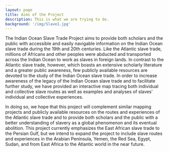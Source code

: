 ```yaml
---
layout: page
title: Aims of the Project
description: This is what we are trying to do.
background: '/img/Slave1.jpg'
---
```


The Indian Ocean Slave Trade Project aims to provide both scholars and the public with accessible and easily navigable information on the Indian Ocean slave trade during the 19th and 20th centuries. Like the Atlantic slave trade, millions of Africans and other peoples were abducted and transported across the Indian Ocean to work as slaves in foreign lands. In contrast to the Atlantic slave trade, however, which boasts an extensive scholarly literature and a greater public awareness, few publicly available resources are devoted to the study of the Indian Ocean slave trade. In order to increase awareness of the legacy of the Indian Ocean slave trade and to facilitate further study, we have provided an interactive map tracing both individual and collective slave routes as well as examples and analyses of slaves’ individual and collective experiences.

In doing so, we hope that this project will complement similar mapping projects and publicly available resources on the routes and experiences of the Atlantic slave trade and to provide both scholars and the public with a better understanding of slavery as a global phenomenon and its eventual abolition. This project currently emphasizes the East African slave trade to the Persian Gulf, but we intend to expand the project to include slave routes and experiences in the Arabian Peninsula, Yemen, the Red Sea, Egypt, Sudan, and from East Africa to the Atlantic world in the near future.
